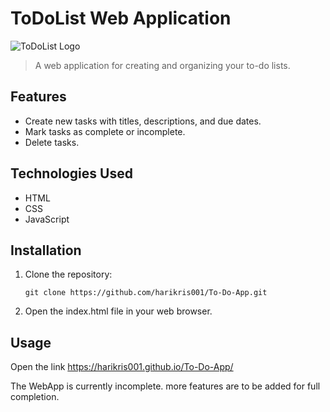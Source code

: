 # ToDoList Web Application

![ToDoList Logo](https://example.com/todolist_logo.png)

> A web application for creating and organizing your to-do lists.

## Features

- Create new tasks with titles, descriptions, and due dates.
- Mark tasks as complete or incomplete.
- Delete tasks.

## Technologies Used

- HTML
- CSS
- JavaScript

## Installation

1. Clone the repository:

   ```
   git clone https://github.com/harikris001/To-Do-App.git
   ```

2. Open the index.html file in your web browser.

## Usage

Open the link https://harikris001.github.io/To-Do-App/


The WebApp is currently incomplete. more features are to be added for full completion.